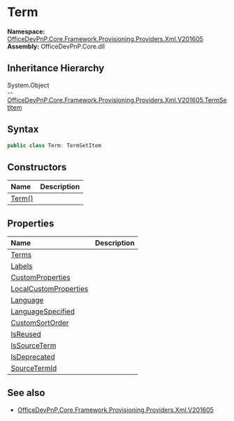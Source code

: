 # Term
  

**Namespace:** [OfficeDevPnP.Core.Framework.Provisioning.Providers.Xml.V201605](OfficeDevPnP.Core.Framework.Provisioning.Providers.Xml.V201605.md)  
**Assembly:** OfficeDevPnP.Core.dll  
## Inheritance Hierarchy
System.Object  
-- [OfficeDevPnP.Core.Framework.Provisioning.Providers.Xml.V201605.TermSetItem](OfficeDevPnP.Core.Framework.Provisioning.Providers.Xml.V201605.TermSetItem.md)
## Syntax
```C#
public class Term: TermSetItem
```
## Constructors
|**Name**|**Description**|
|:-----|:-----|
| [Term()](OfficeDevPnP.Core.Framework.Provisioning.Providers.Xml.V201605.Term.ctor1.md) | 
## Properties
|**Name**|**Description**|
|:-----|:-----|
| [Terms](OfficeDevPnP.Core.Framework.Provisioning.Providers.Xml.V201605.Term.Terms.md) | 
| [Labels](OfficeDevPnP.Core.Framework.Provisioning.Providers.Xml.V201605.Term.Labels.md) | 
| [CustomProperties](OfficeDevPnP.Core.Framework.Provisioning.Providers.Xml.V201605.Term.CustomProperties.md) | 
| [LocalCustomProperties](OfficeDevPnP.Core.Framework.Provisioning.Providers.Xml.V201605.Term.LocalCustomProperties.md) | 
| [Language](OfficeDevPnP.Core.Framework.Provisioning.Providers.Xml.V201605.Term.Language.md) | 
| [LanguageSpecified](OfficeDevPnP.Core.Framework.Provisioning.Providers.Xml.V201605.Term.LanguageSpecified.md) | 
| [CustomSortOrder](OfficeDevPnP.Core.Framework.Provisioning.Providers.Xml.V201605.Term.CustomSortOrder.md) | 
| [IsReused](OfficeDevPnP.Core.Framework.Provisioning.Providers.Xml.V201605.Term.IsReused.md) | 
| [IsSourceTerm](OfficeDevPnP.Core.Framework.Provisioning.Providers.Xml.V201605.Term.IsSourceTerm.md) | 
| [IsDeprecated](OfficeDevPnP.Core.Framework.Provisioning.Providers.Xml.V201605.Term.IsDeprecated.md) | 
| [SourceTermId](OfficeDevPnP.Core.Framework.Provisioning.Providers.Xml.V201605.Term.SourceTermId.md) | 
## See also
- [OfficeDevPnP.Core.Framework.Provisioning.Providers.Xml.V201605](OfficeDevPnP.Core.Framework.Provisioning.Providers.Xml.V201605.md)
